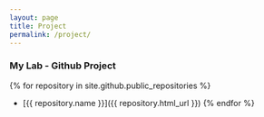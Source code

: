 ```yaml
---
layout: page
title: Project
permalink: /project/
---
```


### My Lab - Github Project

{% for repository in site.github.public_repositories %}
  * [{{ repository.name }}]({{ repository.html_url }})
{% endfor %}